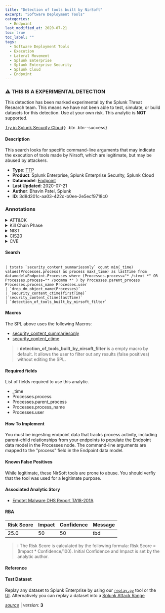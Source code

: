 ```yaml
---
title: "Detection of tools built by NirSoft"
excerpt: "Software Deployment Tools"
categories:
  - Endpoint
last_modified_at: 2020-07-21
toc: true
toc_label: ""
tags:
  - Software Deployment Tools
  - Execution
  - Lateral Movement
  - Splunk Enterprise
  - Splunk Enterprise Security
  - Splunk Cloud
  - Endpoint
---
```


### :warning: THIS IS A EXPERIMENTAL DETECTION
This detection has been marked experimental by the Splunk Threat Research team. This means we have not been able to test, simulate, or build datasets for this detection. Use at your own risk. This analytic is **NOT** supported.


[Try in Splunk Security Cloud](https://www.splunk.com/en_us/cyber-security.html){: .btn .btn--success}

#### Description

This search looks for specific command-line arguments that may indicate the execution of tools made by Nirsoft, which are legitimate, but may be abused by attackers.

- **Type**: [TTP](https://github.com/splunk/security_content/wiki/Detection-Analytic-Types)
- **Product**: Splunk Enterprise, Splunk Enterprise Security, Splunk Cloud
- **Datamodel**: [Endpoint](https://docs.splunk.com/Documentation/CIM/latest/User/Endpoint)
- **Last Updated**: 2020-07-21
- **Author**: Bhavin Patel, Splunk
- **ID**: 3d8d201c-aa03-422d-b0ee-2e5ecf9718c0

### Annotations
<details>
  <summary>ATT&CK</summary>

<div markdown="1">

#### [ATT&CK](https://attack.mitre.org/)

| ID          | Technique   | Tactic         |
| ----------- | ----------- |--------------- |
| [T1072](https://attack.mitre.org/techniques/T1072/) | Software Deployment Tools | Execution, Lateral Movement |

</div>
</details>


<details>
  <summary>Kill Chain Phase</summary>

<div markdown="1">

* Installation
* Actions on Objectives


</div>
</details>


<details>
  <summary>NIST</summary>

<div markdown="1">

* PR.IP



</div>
</details>

<details>
  <summary>CIS20</summary>

<div markdown="1">

* CIS 3



</div>
</details>

<details>
  <summary>CVE</summary>

<div markdown="1">


</div>
</details>


#### Search

```

| tstats `security_content_summariesonly` count min(_time) values(Processes.process) as process max(_time) as lastTime from datamodel=Endpoint.Processes where (Processes.process="* /stext *" OR Processes.process="* /scomma *" ) by Processes.parent_process Processes.process_name Processes.user 
| `drop_dm_object_name(Processes)` 
| `security_content_ctime(firstTime)` 
|`security_content_ctime(lastTime)` 
| `detection_of_tools_built_by_nirsoft_filter`
```

#### Macros
The SPL above uses the following Macros:
* [security_content_summariesonly](https://github.com/splunk/security_content/blob/develop/macros/security_content_summariesonly.yml)
* [security_content_ctime](https://github.com/splunk/security_content/blob/develop/macros/security_content_ctime.yml)

> :information_source:
> **detection_of_tools_built_by_nirsoft_filter** is a empty macro by default. It allows the user to filter out any results (false positives) without editing the SPL.



#### Required fields
List of fields required to use this analytic.
* _time
* Processes.process
* Processes.parent_process
* Processes.process_name
* Processes.user



#### How To Implement
You must be ingesting endpoint data that tracks process activity, including parent-child relationships from your endpoints to populate the Endpoint data model in the Processes node. The command-line arguments are mapped to the &#34;process&#34; field in the Endpoint data model.
#### Known False Positives
While legitimate, these NirSoft tools are prone to abuse. You should verfiy that the tool was used for a legitimate purpose.

#### Associated Analytic Story
* [Emotet Malware  DHS Report TA18-201A ](/stories/emotet_malware__dhs_report_ta18-201a_)




#### RBA

| Risk Score  | Impact      | Confidence   | Message      |
| ----------- | ----------- |--------------|--------------|
| 25.0 | 50 | 50 | tbd |


> :information_source:
> The Risk Score is calculated by the following formula: Risk Score = (Impact * Confidence/100). Initial Confidence and Impact is set by the analytic author.


#### Reference


#### Test Dataset
Replay any dataset to Splunk Enterprise by using our [`replay.py`](https://github.com/splunk/attack_data#using-replaypy) tool or the [UI](https://github.com/splunk/attack_data#using-ui).
Alternatively you can replay a dataset into a [Splunk Attack Range](https://github.com/splunk/attack_range#replay-dumps-into-attack-range-splunk-server)




[*source*](https://github.com/splunk/security_content/tree/develop/detections/experimental/endpoint/detection_of_tools_built_by_nirsoft.yml) \| *version*: **3**